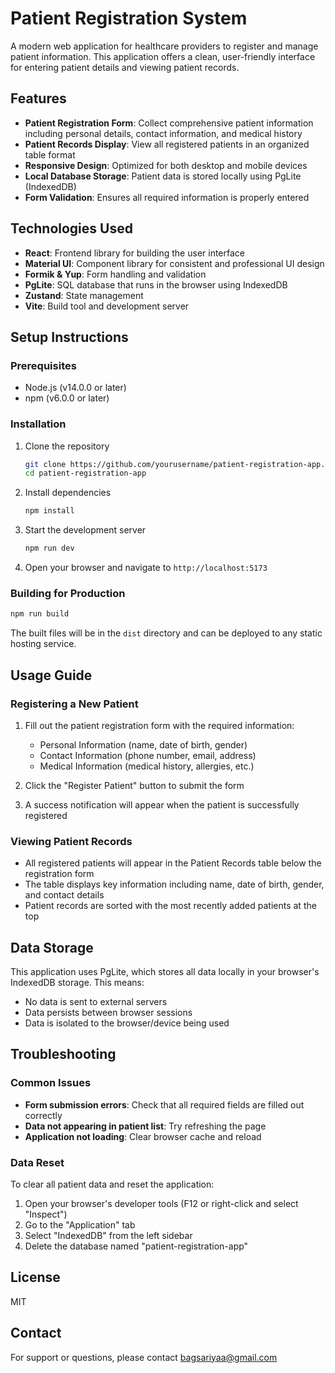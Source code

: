 # Patient Registration System

A modern web application for healthcare providers to register and manage patient information. This application offers a clean, user-friendly interface for entering patient details and viewing patient records.

## Features

- **Patient Registration Form**: Collect comprehensive patient information including personal details, contact information, and medical history
- **Patient Records Display**: View all registered patients in an organized table format
- **Responsive Design**: Optimized for both desktop and mobile devices
- **Local Database Storage**: Patient data is stored locally using PgLite (IndexedDB)
- **Form Validation**: Ensures all required information is properly entered

## Technologies Used

- **React**: Frontend library for building the user interface
- **Material UI**: Component library for consistent and professional UI design
- **Formik & Yup**: Form handling and validation
- **PgLite**: SQL database that runs in the browser using IndexedDB
- **Zustand**: State management
- **Vite**: Build tool and development server

## Setup Instructions

### Prerequisites

- Node.js (v14.0.0 or later)
- npm (v6.0.0 or later)

### Installation

1. Clone the repository

   ```bash
   git clone https://github.com/yourusername/patient-registration-app.git
   cd patient-registration-app
   ```

2. Install dependencies

   ```bash
   npm install
   ```

3. Start the development server

   ```bash
   npm run dev
   ```

4. Open your browser and navigate to `http://localhost:5173`

### Building for Production

```bash
npm run build
```

The built files will be in the `dist` directory and can be deployed to any static hosting service.

## Usage Guide

### Registering a New Patient

1. Fill out the patient registration form with the required information:

   - Personal Information (name, date of birth, gender)
   - Contact Information (phone number, email, address)
   - Medical Information (medical history, allergies, etc.)

2. Click the "Register Patient" button to submit the form

3. A success notification will appear when the patient is successfully registered

### Viewing Patient Records

- All registered patients will appear in the Patient Records table below the registration form
- The table displays key information including name, date of birth, gender, and contact details
- Patient records are sorted with the most recently added patients at the top

## Data Storage

This application uses PgLite, which stores all data locally in your browser's IndexedDB storage. This means:

- No data is sent to external servers
- Data persists between browser sessions
- Data is isolated to the browser/device being used

## Troubleshooting

### Common Issues

- **Form submission errors**: Check that all required fields are filled out correctly
- **Data not appearing in patient list**: Try refreshing the page
- **Application not loading**: Clear browser cache and reload

### Data Reset

To clear all patient data and reset the application:

1. Open your browser's developer tools (F12 or right-click and select "Inspect")
2. Go to the "Application" tab
3. Select "IndexedDB" from the left sidebar
4. Delete the database named "patient-registration-app"

## License

MIT

## Contact

For support or questions, please contact [bagsariyaa@gmail.com](mailto:bagsariyaa@gmail.com)

